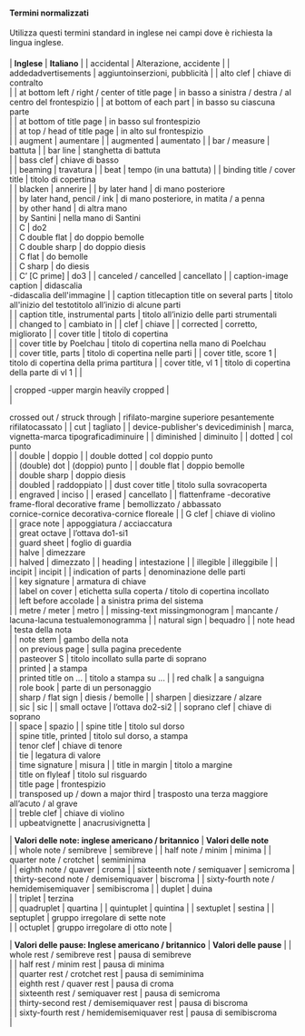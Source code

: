 #### Termini normalizzati  

Utilizza questi termini standard in inglese nei campi dove è richiesta la lingua inglese.  

#### 

| **Inglese** | **Italiano** |
| accidental | Alterazione, accidente |
| addedadvertisements | aggiuntoinserzioni, pubblicità |
| alto clef | chiave di contralto  
 |
| at bottom left / right / center of title page | in basso a sinistra / destra / al centro del frontespizio |
| at bottom of each part | in basso su ciascuna parte  
 |
| at bottom of title page | in basso sul frontespizio  
 |
| at top / head of title page | in alto sul frontespizio  
 |
| augment | aumentare |
| augmented | aumentato |
| bar / measure | battuta |
| bar line | stanghetta di battuta  
 |
| bass clef | chiave di basso  
 |
| beaming | travatura |
| beat | tempo (in una battuta) |
| binding title / cover title | titolo di copertina  
 |
| blacken | annerire |
| by later hand | di mano posteriore  
 |
| by later hand, pencil / ink | di mano posteriore, in matita / a penna  
 |
| by other hand | di altra mano  
 |
| by Santini | nella mano di Santini  
 |
| C | do2  
 |
| C double flat | do doppio bemolle  
 |
| C double sharp | do doppio diesis  
 |
| C flat | do bemolle  
 |
| C sharp | do diesis  
 |
| C’ [C prime] | do3 |
| canceled / cancelled | cancellato |
| caption-image caption | didascalia  
-didascalia dell'immagine |
| caption titlecaption title on several parts | titolo all'inizio del testotitolo all’inizio di alcune parti  
 |
| caption title, instrumental parts | titolo all’inizio delle parti strumentali  
 |
| changed to | cambiato in |
| clef | chiave |
| corrected | corretto, migliorato |
| cover title | titolo di copertina  
 |
| cover title by Poelchau | titolo di copertina nella mano di Poelchau  
 |
| cover title, parts | titolo di copertina nelle parti |
| cover title, score 1 | titolo di copertina della prima partitura |
| cover title, vl 1 | titolo di copertina della parte di vl 1 |
| 

| cropped -upper margin heavily cropped |   
 |

crossed out / struck through | rifilato-margine superiore pesantemente rifilatocassato |
| cut | tagliato |
| device-publisher's devicediminish | marca, vignetta-marca tipograficadiminuire |
| diminished | diminuito |
| dotted | col punto  
 |
| double | doppio |
| double dotted | col doppio punto  
 |
| (double) dot | (doppio) punto |
| double flat | doppio bemolle  
 |
| double sharp | doppio diesis  
 |
| doubled | raddoppiato |
| dust cover title | titolo sulla sovracoperta  
 |
| engraved | inciso |
| erased | cancellato |
| flattenframe -decorative frame-floral decorative frame | bemollizzato / abbassato  
cornice-cornice decorativa-cornice floreale |
| G clef | chiave di violino  
 |
| grace note | appoggiatura / acciaccatura  
 |
| great octave | l’ottava do1-si1  
 |
| guard sheet | foglio di guardia  
 |
| halve | dimezzare  
 |
| halved | dimezzato |
| heading | intestazione |
| illegible | illeggibile |
| incipit | incipit |
| indication of parts | denominazione delle parti  
 |
| key signature | armatura di chiave  
 |
| label on cover | etichetta sulla coperta / titolo di copertina incollato  
 |
| left before accolade | a sinistra prima del sistema  
 |
| metre / meter | metro |
| missing-text missingmonogram | mancante / lacuna-lacuna testualemonogramma |
| natural sign | bequadro |
| note head | testa della nota  
 |
| note stem | gambo della nota  
 |
| on previous page | sulla pagina precedente  
 |
| pasteover S | titolo incollato sulla parte di soprano  
 |
| printed | a stampa  
 |
| printed title on ... | titolo a stampa su ... |
| red chalk | a sanguigna  
 |
| role book | parte di un personaggio  
 |
| sharp / flat sign | diesis / bemolle |
| sharpen | diesizzare / alzare  
 |
| sic | sic |
| small octave | l’ottava do2-si2 |
| soprano clef | chiave di soprano  
 |
| space | spazio |
| spine title | titolo sul dorso  
 |
| spine title, printed | titolo sul dorso, a stampa  
 |
| tenor clef | chiave di tenore  
 |
| tie | legatura di valore  
 |
| time signature | misura |
| title in margin | titolo a margine  
 |
| title on flyleaf | titolo sul risguardo  
 |
| title page | frontespizio  
 |
| transposed up / down a major third | trasposto una terza maggiore all’acuto / al grave  
 |
| treble clef | chiave di violino  
 |
| upbeatvignette | anacrusivignetta |

  

| **Valori delle note: inglese americano / britannico** | **Valori delle note**  
 |
| whole note / semibreve | semibreve |
| half note / minim | minima |
| quarter note / crotchet | semiminima  
 |
| eighth note / quaver | croma |
| sixteenth note / semiquaver | semicroma |
| thirty-second note / demisemiquaver | biscroma |
| sixty-fourth note / hemidemisemiquaver | semibiscroma |
| duplet | duina  
 |
| triplet | terzina  
 |
| quadruplet | quartina |
| quintuplet | quintina |
| sextuplet | sestina |
| septuplet | gruppo irregolare di sette note  
 |
| octuplet | gruppo irregolare di otto note |

  

| **Valori delle pause: Inglese americano / britannico** | **Valori delle pause** |
| whole rest / semibreve rest | pausa di semibreve  
 |
| half rest / minim rest | pausa di minima  
 |
| quarter rest / crotchet rest | pausa di semiminima  
 |
| eighth rest / quaver rest | pausa di croma  
 |
| sixteenth rest / semiquaver rest | pausa di semicroma  
 |
| thirty-second rest / demisemiquaver rest | pausa di biscroma   
 |
| sixty-fourth rest / hemidemisemiquaver rest | pausa di semibiscroma  
 |